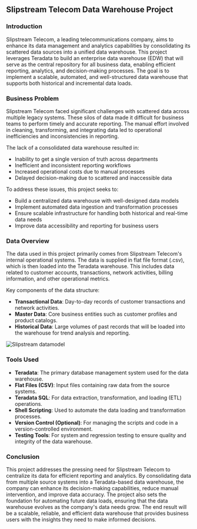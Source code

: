 ## Slipstream Telecom Data Warehouse Project

### Introduction

Slipstream Telecom, a leading telecommunications company, aims to enhance its data management and analytics capabilities by consolidating its scattered data sources into a unified data warehouse. This project leverages Teradata to build an enterprise data warehouse (EDW) that will serve as the central repository for all business data, enabling efficient reporting, analytics, and decision-making processes. The goal is to implement a scalable, automated, and well-structured data warehouse that supports both historical and incremental data loads.

### Business Problem

Slipstream Telecom faced significant challenges with scattered data across multiple legacy systems. These silos of data made it difficult for business teams to perform timely and accurate reporting. The manual effort involved in cleaning, transforming, and integrating data led to operational inefficiencies and inconsistencies in reporting.

The lack of a consolidated data warehouse resulted in:
- Inability to get a single version of truth across departments
- Inefficient and inconsistent reporting workflows
- Increased operational costs due to manual processes
- Delayed decision-making due to scattered and inaccessible data

To address these issues, this project seeks to:
- Build a centralized data warehouse with well-designed data models
- Implement automated data ingestion and transformation processes
- Ensure scalable infrastructure for handling both historical and real-time data needs
- Improve data accessibility and reporting for business users

### Data Overview

The data used in this project primarily comes from Slipstream Telecom's internal operational systems. The data is supplied in flat file format (.csv), which is then loaded into the Teradata warehouse. This includes data related to customer accounts, transactions, network activities, billing information, and other operational metrics.

Key components of the data structure:
- **Transactional Data**: Day-to-day records of customer transactions and network activities.
- **Master Data**: Core business entities such as customer profiles and product catalogs.
- **Historical Data**: Large volumes of past records that will be loaded into the warehouse for trend analysis and reporting.

![Slipstream datamodel](https://github.com/user-attachments/assets/5e0c8ed7-74a0-4cd5-b186-68728fceb7b4)


### Tools Used

- **Teradata**: The primary database management system used for the data warehouse.
- **Flat Files (CSV)**: Input files containing raw data from the source systems.
- **Teradata SQL**: For data extraction, transformation, and loading (ETL) operations.
- **Shell Scripting**: Used to automate the data loading and transformation processes.
- **Version Control (Optional)**: For managing the scripts and code in a version-controlled environment.
- **Testing Tools**: For system and regression testing to ensure quality and integrity of the data warehouse.

### Conclusion

This project addresses the pressing need for Slipstream Telecom to centralize its data for efficient reporting and analytics. By consolidating data from multiple source systems into a Teradata-based data warehouse, the company can enhance its decision-making capabilities, reduce manual intervention, and improve data accuracy. The project also sets the foundation for automating future data loads, ensuring that the data warehouse evolves as the company's data needs grow. The end result will be a scalable, reliable, and efficient data warehouse that provides business users with the insights they need to make informed decisions.

